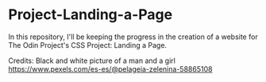 # Project-Landing-a-Page
In this repository, I'll be keeping the progress in the creation of a website for The Odin Project's CSS Project: Landing a Page. 

Credits: 
Black and white picture of a man and a girl
https://www.pexels.com/es-es/@pelageia-zelenina-58865108
